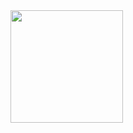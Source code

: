 

<picture>

  <img height="180" scr="https://github-readme-stats.vercel.app/api?username=uwuclara&show_icons=true&theme=omni&count_private=true&bg_color=00000000">
  
</picture>
